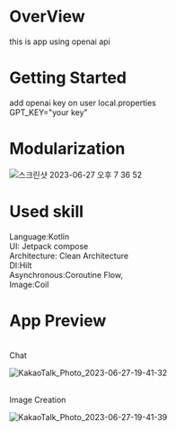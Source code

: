 # OverView
this is app using openai api

# Getting Started
add openai key on user local.properties
<br>
GPT_KEY="your key"

# Modularization

![스크린샷 2023-06-27 오후 7 36 52](https://github.com/lyh990517/ChatGPT_Android/assets/45873564/b8a4ef12-692e-4a61-b095-3bc11cfd0efb)



# Used skill
Language:Kotlin
<br>
UI: Jetpack compose
<br>
Architecture: Clean Architecture
<br>
DI:Hilt
<br>
Asynchronous:Coroutine Flow,
<br>
Image:Coil
# App Preview
<br>
Chat
<br>

![KakaoTalk_Photo_2023-06-27-19-41-32](https://github.com/lyh990517/ChatGPT_Android/assets/45873564/866267b3-3bac-4175-be11-d8824a52ce21)

<br>
Image Creation
<br>

![KakaoTalk_Photo_2023-06-27-19-41-39](https://github.com/lyh990517/ChatGPT_Android/assets/45873564/f4e200e2-5460-432d-9fdd-ab7ba796de6b)
